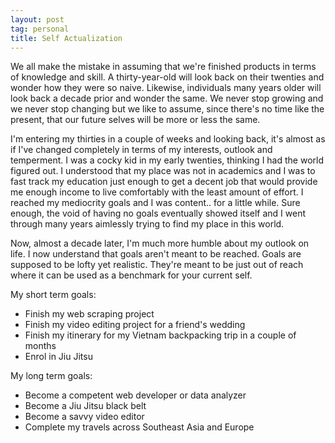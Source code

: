 ```yaml
---
layout: post
tag: personal
title: Self Actualization
---
```


We all make the mistake in assuming that we're finished products in terms of knowledge and skill.  A thirty-year-old will look back on their twenties and wonder how they were so naive.  Likewise, individuals many years older will look back a decade prior and wonder the same.  We never stop growing and we never stop changing but we like to assume, since there's no time like the present, that our future selves will be more or less the same.

I'm entering my thirties in a couple of weeks and looking back, it's almost as if I've changed completely in terms of my interests, outlook and temperment.  I was a cocky kid in my early twenties, thinking I had the world figured out.  I understood that my place was not in academics and I was to fast track my education just enough to get a decent job that would provide me enough income to live comfortably with the least amount of effort.  I reached my mediocrity goals and I was content.. for a little while.  Sure enough, the void of having no goals eventually showed itself and I went through many years aimlessly trying to find my place in this world.

Now, almost a decade later, I'm much more humble about my outlook on life.  I now understand that goals aren't meant to be reached.  Goals are supposed to be lofty yet realistic.  They're meant to be just out of reach where it can be used as a benchmark for your current self.

My short term goals:
 - Finish my web scraping project
 - Finish my video editing project for a friend's wedding
 - Finish my itinerary for my Vietnam backpacking trip in a couple of months
 - Enrol in Jiu Jitsu

My long term goals:
 - Become a competent web developer or data analyzer
 - Become a Jiu Jitsu black belt
 - Become a savvy video editor
 - Complete my travels across Southeast Asia and Europe